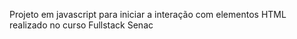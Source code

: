 Projeto em javascript para iniciar a interação com elementos HTML realizado no curso Fullstack Senac 
